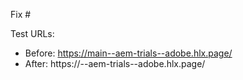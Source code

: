 <!-- Please always provide the [GitHub issue(s)](../issues) your PR is for, as well as test URLs where your change can be observed (before and after): -->

Fix #<gh-issue-id>

Test URLs:
- Before: https://main--aem-trials--adobe.hlx.page/
- After: https://<branch>--aem-trials--adobe.hlx.page/
